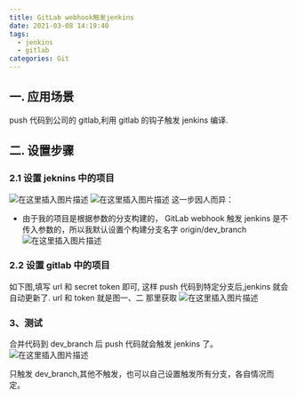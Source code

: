```yaml
---
title: GitLab webhook触发jenkins
date: 2021-03-08 14:19:40
tags:
  - jenkins
  - gitlab
categories: Git
---
```


## 一. 应用场景

push 代码到公司的 gitlab,利用 gitlab 的钩子触发 jenkins 编译.

## 二. 设置步骤

### 2.1 设置 jeknins 中的项目

![在这里插入图片描述](https://img-blog.csdnimg.cn/2021032617241066.png?x-oss-process=image/watermark,type_ZmFuZ3poZW5naGVpdGk,shadow_10,text_aHR0cHM6Ly9ibG9nLmNzZG4ubmV0L3FxMzk4NTc3MzUx,size_16,color_FFFFFF,t_70)
![在这里插入图片描述](https://img-blog.csdnimg.cn/20210326172540939.png?x-oss-process=image/watermark,type_ZmFuZ3poZW5naGVpdGk,shadow_10,text_aHR0cHM6Ly9ibG9nLmNzZG4ubmV0L3FxMzk4NTc3MzUx,size_16,color_FFFFFF,t_70)
这一步因人而异：

- 由于我的项目是根据参数的分支构建的， GitLab webhook 触发 jenkins 是不传入参数的，所以我默认设置个构建分支名字 origin/dev_branch
  ![在这里插入图片描述](https://img-blog.csdnimg.cn/20210326172754223.png?x-oss-process=image/watermark,type_ZmFuZ3poZW5naGVpdGk,shadow_10,text_aHR0cHM6Ly9ibG9nLmNzZG4ubmV0L3FxMzk4NTc3MzUx,size_16,color_FFFFFF,t_70)

### 2.2 设置 gitlab 中的项目

如下图,填写 url 和 secret token 即可, 这样 push 代码到特定分支后,jenkins 就会自动更新了.
url 和 token 就是图一、二 那里获取
![在这里插入图片描述](https://img-blog.csdnimg.cn/20210326172858344.png?x-oss-process=image/watermark,type_ZmFuZ3poZW5naGVpdGk,shadow_10,text_aHR0cHM6Ly9ibG9nLmNzZG4ubmV0L3FxMzk4NTc3MzUx,size_16,color_FFFFFF,t_70)

### 3、测试

合并代码到 dev_branch 后 push 代码就会触发 jenkins 了。
![在这里插入图片描述](https://img-blog.csdnimg.cn/20210326173057514.png)

只触发 dev_branch,其他不触发，也可以自己设置触发所有分支，各自情况而定。
